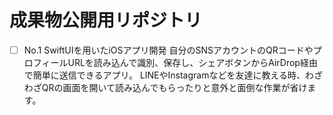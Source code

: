 # 成果物公開用リポジトリ

-[ ] No.1 SwiftUIを用いたiOSアプリ開発
自分のSNSアカウントのQRコードやプロフィールURLを読み込んで識別、保存し、シェアボタンからAirDrop経由で簡単に送信できるアプリ。
LINEやInstagramなどを友達に教える時、わざわざQRの画面を開いて読み込んでもらったりと意外と面倒な作業が省けます。
